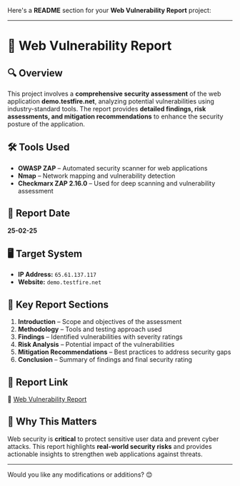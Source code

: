 Here's a **README** section for your **Web Vulnerability Report** project:  

---

# 📌 Web Vulnerability Report  

## 🔍 Overview  
This project involves a **comprehensive security assessment** of the web application **demo.testfire.net**, analyzing potential vulnerabilities using industry-standard tools. The report provides **detailed findings, risk assessments, and mitigation recommendations** to enhance the security posture of the application.  

## 🛠 Tools Used  
- **OWASP ZAP** – Automated security scanner for web applications  
- **Nmap** – Network mapping and vulnerability detection  
- **Checkmarx ZAP 2.16.0** – Used for deep scanning and vulnerability assessment  

## 📅 Report Date  
**25-02-25**  

## 🖥️ Target System  
- **IP Address:** `65.61.137.117`  
- **Website:** `demo.testfire.net`  

## 📑 Key Report Sections  
1. **Introduction** – Scope and objectives of the assessment  
2. **Methodology** – Tools and testing approach used  
3. **Findings** – Identified vulnerabilities with severity ratings  
4. **Risk Analysis** – Potential impact of the vulnerabilities  
5. **Mitigation Recommendations** – Best practices to address security gaps  
6. **Conclusion** – Summary of findings and final security rating  

## 📄 Report Link  
🔗 [Web Vulnerability Report](https://github.com/ramansinghtanwar/Future_CS_01/blob/main/ramanWeb%20Vulnerability%20Report.docx)  

## 🚀 Why This Matters  
Web security is **critical** to protect sensitive user data and prevent cyber attacks. This report highlights **real-world security risks** and provides actionable insights to strengthen web applications against threats.  

---

Would you like any modifications or additions? 😊
